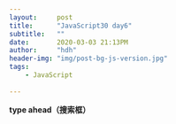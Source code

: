 ```yaml
---
layout:     post
title:      "JavaScript30 day6"
subtitle:   ""
date:       2020-03-03 21:13PM
author:     "hdh"
header-img: "img/post-bg-js-version.jpg"
tags:
    - JavaScript
  
---
```



**type ahead（搜索框）** 
